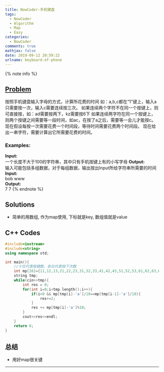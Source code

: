 ```yaml
---
title: NowCoder-手机键盘
tags:
  - NowCoder
  - Algorithm
  - Map
  - Easy
categories:
  - NowCoder
comments: true
mathjax: false
date: 2019-09-12 20:59:22
urlname: keyboard-of-phone
---
```


<meta name="referrer" content="no-referrer" />

{% note info %}
## [Problem](https://www.nowcoder.com/practice/20082c12f1ec43b29cd27c805cd476cd?tpId=40&tqId=21337&tPage=1&rp=1&ru=%2Fta%2Fkaoyan&qru=%2Fta%2Fkaoyan%2Fquestion-ranking)   
按照手机键盘输入字母的方式，计算所花费的时间 如：a,b,c都在“1”键上，输入a只需要按一次，输入c需要连续按三次。 如果连续两个字符不在同一个按键上，则可直接按，如：ad需要按两下，kz需要按6下 如果连续两字符在同一个按键上，则两个按键之间需要等一段时间，如ac，在按了a之后，需要等一会儿才能按c。 现在假设每按一次需要花费一个时间段，等待时间需要花费两个时间段。 现在给出一串字符，需要计算出它所需要花费的时间。

### Examples:
**Input:**    
一个长度不大于100的字符串，其中只有手机按键上有的小写字母
**Output:**   
输入可能包括多组数据，对于每组数据，输出按出Input所给字符串所需要的时间
**Input:**  
bob
www   
**Output:**   
7
7
{% endnote %}
<!--more-->

## Solutions
- 简单的用数组, 作为map使用, 下标就是key, 数组值就是value

## C++ Codes

```C++
#include<iostream>
#include<string>
using namespace std;

int main(){
    //十位代表按键数，各位代表按下次数
    int mp[26]={11,12,13,21,22,23,31,32,33,41,42,43,51,52,53,61,62,63,64,71,72,73,81,82,83,84};
    string tmp;
    while(cin>>tmp){
        int res = 0;
        for(int i=0;i<tmp.length();i++){
            if(i>0 && mp[tmp[i]-'a']/10==mp[tmp[i-1]-'a']/10){
                res+=2;
            }
            res += mp[tmp[i]-'a']%10;
        }
        cout<<res<<endl;
    }
    return 0;
}
```

## 总结
- 用好map很关键

------
